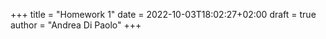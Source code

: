 +++
title = "Homework 1"
date = 2022-10-03T18:02:27+02:00
draft = true
author = "Andrea Di Paolo"
+++
